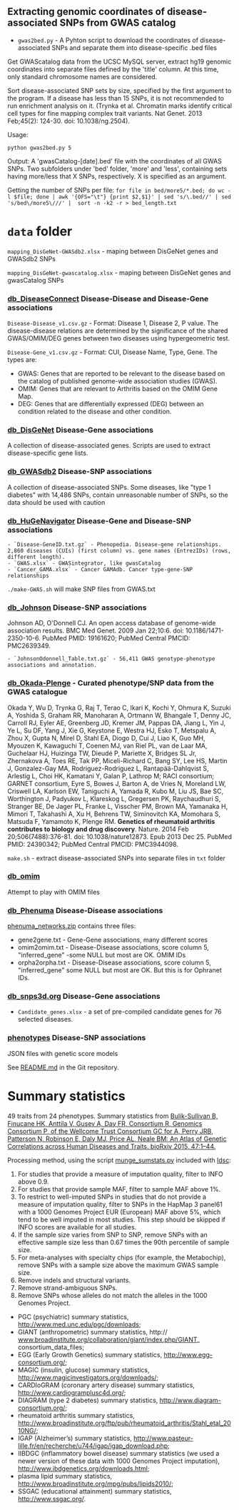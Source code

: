 ## Extracting genomic coordinates of disease-associated SNPs from GWAS catalog

* `gwas2bed.py` - A Pyhton script to download the coordinates of disease-associated SNPs and separate them into disease-specific .bed files

Get GWAScatalog data from the UCSC MySQL server, extract hg19 genomic coordinates into separate files defined by the 'title' column. At this time, only standard chromosome names are considered.

Sort disease-associated SNP sets by size, specified by the first argument to the program. If a disease has less than 15 SNPs, it is not recommended to run enrichment analysis on it.  (Trynka et al. Chromatin marks identify critical cell types  for fine mapping complex trait variants. Nat Genet. 2013 Feb;45(2): 124-30. doi: 10.1038/ng.2504).

Usage:
```
python gwas2bed.py 5
```

Output: A 'gwasCatalog-[date].bed' file with the coordinates of all GWAS SNPs. Two subfolders under 'bed' folder, 'more' and 'less', containing sets having more/less that X SNPs, respectively. X is specified as an argument.

Getting the number of SNPs per file: `for file in bed/more5/*.bed; do wc -l $file; done | awk '{OFS="\t"} {print $2,$1}' | sed 's/\.bed//' | sed 's/bed\/more5\///' |  sort -n -k2 -r > bed_length.txt`

# `data` folder

`mapping_DisGeNet-GWASdb2.xlsx` - maping between DisGeNet genes and GWASdb2 SNPs

`mapping_DisGeNet-gwascatalog.xlsx` - maping between DisGeNet genes and gwasCatalog SNPs

### [db_DiseaseConnect](http://disease-connect.org/) Disease-Disease and Disease-Gene associations

`Disease-Disease_v1.csv.gz` - Format: Disease 1, Disease 2, P value. The disease-disease relations are determined by the significance of the shared GWAS/OMIM/DEG genes between two diseases using hypergeometric test.

`Disease-Gene_v1.csv.gz` - Format: CUI, Disease Name, Type, Gene. The types are:

- GWAS: Genes that are reported to be relevant to the disease based on the catalog of published genome-wide association studies (GWAS).
- OMIM: Genes that are relevant to Arthritis based on the OMIM Gene Map.
- DEG: Genes that are differentially expressed (DEG) between an condition related to the disease and other condition.

### [db_DisGeNet](http://www.disgenet.org/web/DisGeNET/menu/home) Disease-Gene associations

A collection of disease-associated genes. Scripts are used to extract disease-specific gene lists.

### [db_GWASdb2](http://jjwanglab.org/gwasdb) Disease-SNP associations

A collection of disease-associated SNPs. Some diseases, like "type 1 diabetes" with 14,486 SNPs, contain unreasonable number of SNPs, so the data should be used with caution

### [db_HuGeNavigator](https://phgkb.cdc.gov/HuGENavigator/downloadCenter.do) Disease-Gene and Disease-SNP associations

	- `Disease-GeneID.txt.gz` - Phenopedia. Disease-gene relationships. 2,860 diseases (CUIs) (first column) vs. gene names (EntrezIDs) (rows, different length). 
	- `GWAS.xlsx` - GWASintegrator, like gwasCatalog
	- `Cancer_GAMA.xlsx` - Cancer GAMAdb. Cancer type-gene-SNP relationships

`./make-GWAS.sh` will make SNP files from GWAS.txt

### [db_Johnson](http://www.biomedcentral.com/1471-2350/10/6) Disease-SNP associations

Johnson AD, O'Donnell CJ. An open access database of genome-wide association
results. BMC Med Genet. 2009 Jan 22;10:6. doi: 10.1186/1471-2350-10-6. PubMed
PMID: 19161620; PubMed Central PMCID: PMC2639349.

	- `JohnsonOdonnell_Table.txt.gz` - 56,411 GWAS genotype-phenotype associations and annotation.

### [db_Okada-Plenge](http://plaza.umin.ac.jp/~yokada/datasource/software.htm) - Curated phenotype/SNP data from the GWAS catalogue

Okada Y, Wu D, Trynka G, Raj T, Terao C, Ikari K, Kochi Y, Ohmura K, Suzuki A, Yoshida S, Graham RR, Manoharan A, Ortmann W, Bhangale T, Denny JC, Carroll RJ, Eyler AE, Greenberg JD, Kremer JM, Pappas DA, Jiang L, Yin J, Ye L, Su DF, Yang J, Xie G, Keystone E, Westra HJ, Esko T, Metspalu A, Zhou X, Gupta N, Mirel D, Stahl EA, Diogo D, Cui J, Liao K, Guo MH, Myouzen K, Kawaguchi T, Coenen MJ, van  Riel PL, van de Laar MA, Guchelaar HJ, Huizinga TW, Dieudé P, Mariette X, Bridges SL Jr, Zhernakova A, Toes RE, Tak PP, Miceli-Richard C, Bang SY, Lee HS, Martin J, Gonzalez-Gay MA, Rodriguez-Rodriguez L, Rantapää-Dahlqvist S, Arlestig L, Choi HK, Kamatani Y, Galan P, Lathrop M; RACI consortium; GARNET consortium, Eyre S, Bowes J, Barton A, de Vries N, Moreland LW, Criswell LA, Karlson EW, Taniguchi A, Yamada R, Kubo M, Liu JS, Bae SC, Worthington J, Padyukov L, Klareskog L, Gregersen PK, Raychaudhuri S, Stranger BE, De Jager PL, Franke L, Visscher PM, Brown MA, Yamanaka H, Mimori T, Takahashi A, Xu H, Behrens TW, Siminovitch KA, Momohara S, Matsuda F, Yamamoto K, Plenge RM. **Genetics of rheumatoid arthritis contributes to biology and drug discovery**. Nature. 2014 Feb 20;506(7488):376-81. doi: 10.1038/nature12873. Epub 2013 Dec 25. PubMed PMID: 24390342; PubMed Central PMCID: PMC3944098.

`make.sh` - extract disease-associated SNPs into separate files in `txt` folder

### [db_omim](http://omim.org/)

Attempt to play with OMIM files

### [db_Phenuma](http://cath.gisum.uma.es:8080/Phenuma/main.jsf) Disease-Disease associations

[phenuma_networks.zip](http://cath.gisum.uma.es:8080/Phenuma/resources/networks/phenuma_networks.zip) contains three files:

- gene2gene.txt - Gene-Gene associations, many different scores
- omim2omim.txt - Disease-Disease associations, score column 5, "inferred_gene" -some NULL but most are OK. OMIM IDs
- orpha2orpha.txt - Disease-Disease associations, score column 5, "inferred_gene" some NULL but most are OK. But this is for Ophranet IDs.

### [db_snps3d.org](http://www.snps3d.org/download/) Disease-Gene associations

- `Candidate_genes.xlsx` - a set of pre-compiled candidate genes for 76 selected diseases. 

### [phenotypes](https://github.com/joepickrell/phenotypes) Disease-SNP associations

JSON files with genetic score models

See [README.md](https://github.com/joepickrell/phenotypes/blob/master/README.md) in the Git repository.

# Summary statistics

49 traits from 24 phenotypes. Summary statistics from [Bulik-Sullivan B, Finucane HK, Anttila V, Gusev A, Day FR, Consortium R, Genomics Consortium P, of the Wellcome Trust Consortium GC for A, Perry JRB, Patterson N, Robinson E, Daly MJ, Price AL, Neale BM: An Atlas of Genetic Correlations across Human Diseases and Traits. bioRxiv 2015, 47:1–44.](http://www.nature.com/ng/journal/v47/n11/full/ng.3406.html#supplementary-information)

Processing method, using the script [munge_sumstats.py](https://github.com/bulik/ldsc/blob/master/munge_sumstats.py) included with [ldsc](https://github.com/bulik/ldsc):

1. For studies that provide a measure of imputation quality, filter to INFO above 0.9.
2. For studies that provide sample MAF, filter to sample MAF above 1%.
3. To restrict to well-imputed SNPs in studies that do not provide a measure of imputation quality, filter to SNPs in the HapMap 3 panel61 with a 1000 Genomes Project EUR (European) MAF above 5%, which tend to be well imputed in most studies. This step should be skipped if INFO scores are available for all studies.
4. If the sample size varies from SNP to SNP, remove SNPs with an effective sample size less than 0.67 times the 90th percentile of sample size.
5. For meta-analyses with specialty chips (for example, the Metabochip), remove SNPs with a sample size above the maximum GWAS sample size.
6. Remove indels and structural variants.
7. Remove strand-ambiguous SNPs.
8. Remove SNPs whose alleles do not match the alleles in the 1000 Genomes Project.

- PGC (psychiatric) summary statistics, http://www.med.unc.edu/pgc/downloads;
- GIANT (anthropometric) summary statistics, http:// www.broadinstitute.org/collaboration/giant/index.php/GIANT_ consortium_data_files; 
- EGG (Early Growth Genetics) summary statistics, http://www.egg-consortium.org/; 
- MAGIC (insulin, glucose) summary statistics, http://www.magicinvestigators.org/downloads/; 
- CARDIoGRAM (coronary artery disease) summary statistics, http://www.cardiogramplusc4d.org/; 
- DIAGRAM (type 2 diabetes) summary statistics, http://www.diagram-consortium.org/; 
- rheumatoid arthritis summary statistics, http://www.broadinstitute.org/ftp/pub/rheumatoid_arthritis/Stahl_etal_2010NG/; 
- IGAP (Alzheimer’s) summary statistics, http://www.pasteur-lille.fr/en/recherche/u744/igap/igap_download.php; 
- IIBDGC (inflammatory bowel disease) summary statistics (we used a newer version of these data with 1000 Genomes Project imputation), http://www.ibdgenetics.org/downloads.html; 
- plasma lipid summary statistics, http://www.broadinstitute.org/mpg/pubs/lipids2010/; 
- SSGAC (educational attainment) summary statistics, http://www.ssgac.org/.